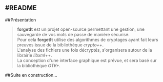 #README
-----

##Présentation

> **forgetIt** est un projet open-source permettant une gestion, une sauvegarde de vos mots de passe de manière sécurisé.<br />
Pour cela **forgetIt** utilise des algorithmes de cryptages ayant fait leurs preuves issue de la bibliothèque *crypto++*.<br />
L'analyse des fichiers une fois décryptés, s'organisera autour de la librairie *libxml++*.<br />
La conception d'une interface graphique est prévue, et sera basé sur la bibliothèque *GTK+*.<br />

##Suite en construction...
  
